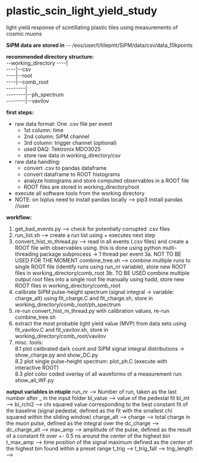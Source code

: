 # plastic_scin_light_yield_study
light yield response of scintillating plastic tiles using measurements of cosmic muons

**SiPM data are stored in** 
-- /eos/user/t/tilepmt/SiPM/data/csv/data_10kpoints

**recommended directory structure:**  
--working_directory 
----|  
----|--csv  
----|--root  
----|--comb_root  
--------|  
--------|--ph_spectrum  
--------|--vavilov  

**first steps:**
- raw data format: One .csv file per event
	- 1st column: time
	- 2nd column: SiPM channel
	- 3rd column: trigger channel (optional)
	- used DAQ: Tektronix MDO3025
	- store raw data in working_directory/csv
- raw data handling:
	- convert .csv to pandas dataframe
	- convert dataframe to ROOT histograms
	- analyze histograms and store computed observables in a ROOT file
	- ROOT files are stored in working_directory/root
- execute all software tools from the working directory
- NOTE: on lxplus need to install pandas locally --> pip3 install pandas //user

**workflow:**
1. get_bad_events.py --> check for potentially corrupted .csv files
2. run_list.sh --> create a run list using + executes next step
2. convert_hist_m_thread.py --> read in all events (.csv files) and create a ROOT file with observables using. this is done using python multi-threading package subprocess -> 1 thread per event
3a. NOT TO BE USED FOR THE MOMENT combine_tree.sh --> combine multiple runs to single ROOT file (identify runs using run_nr variable), store new ROOT files in working_directory/comb_root
3b. TO BE USED combine multiple output root files into a single root file manually using hadd, store new ROOT files in working_directory/comb_root
4. calibrate SiPM pulse-height spectrum (signal integral -> variable: charge_alt) using fit_charge.C and fit_charge.sh, store in working_directory/comb_root/ph_spectrum
5. re-run convert_hist_m_thread.py with calibration values, re-run combine_tree.sh
6. extract the most probable light yield value (MVP) from data sets using fit_vavilov.C and fit_vavilov.sh, store in working_directory/comb_root/vavilov
8. misc. tools:   
	8.1 plot calibrated dark count and SiPM signal integral distributions -> show_charge.py and show_DC.py  
	8.2 plot single pulse-height spectrum: plot_ph.C (execute with interactive ROOT)  
	8.3 plot color coded overlay of all waveforms of a measurement run: show_all_WF.py

**output variables in ntuple**
run_nr --> Number of run, taken as the last number after _ in the input folder
bl_value --> value of the pedestal fit
bl_int -->
bl_rchi2 --> chi squared value corresponding to the best constant fit of the baseline (signal pedestal, defined as the fit with the smallest chi squared within the sliding window)
charge_alt --> 
charge --> total charge in the muon pulse, defined as the integral over the 
dc_charge -->
dc_charge_alt -->
max_amp --> amplitude of the pulse, defined as the result of a constant fit over +- 0.5 ns around the center of the highest bin
t_max_amp --> time position of the signal maximum defined as the center of the highest bin found within a preset range
t_trig -->
t_trig_fall -->
trig_length -->
